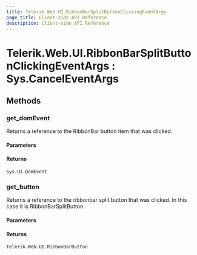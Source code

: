 ```yaml
---
title: Telerik.Web.UI.RibbonBarSplitButtonClickingEventArgs
page_title: Client-side API Reference
description: Client-side API Reference
---
```


# Telerik.Web.UI.RibbonBarSplitButtonClickingEventArgs : Sys.CancelEventArgs

## Methods

### get_domEvent

Returns a reference to the RibbonBar button item that was clicked.

#### Parameters

#### Returns

`Sys.UI.DomEvent` 

### get_button

Returns a reference to the ribbonbar split button that was clicked. In this case it is RibbonBarSplitButton. 

#### Parameters

#### Returns

`Telerik.Web.UI.RibbonBarButton`